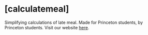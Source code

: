 # [calculatemeal]
Simplifying calculations of late meal. Made for Princeton students, by Princeton students.
Visit our website [here](http://calculatemeal.herokuapp.com).
